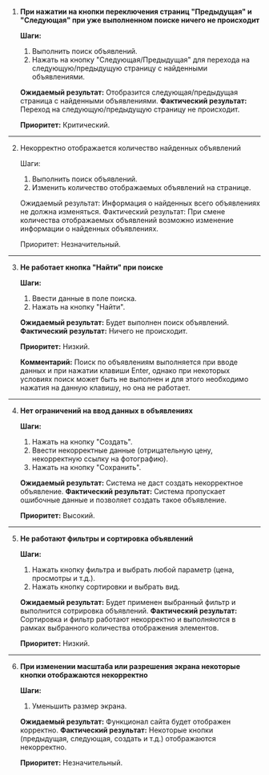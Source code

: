 1) **При нажатии на кнопки переключения страниц "Предыдущая" и "Следующая" при уже выполненном поиске ничего не происходит**

   **Шаги:**
   1. Выполнить поиск объявлений.
   2. Нажать на кнопку "Следующая/Предыдущая" для перехода на следующую/предыдущую страницу с найденными объявлениями.

   **Ожидаемый результат:** Отобразится следующая/предыдущая страница с найденными объявлениями.
   **Фактический результат:** Переход на следующую/предыдущую страницу не происходит.

   **Приоритет:** Критический.

___

2) Некорректно отображается количество найденных объявлений

   Шаги:
   1. Выполнить поиск объявлений.
   2. Изменить количество отображаемых объявлений на странице.
  
   Ожидаемый результат: Информация о найденных всего объявлениях не должна изменяться.
   Фактический результат: При смене количества отображаемых объявлений возможно изменение информации о найденных объявлениях.

   Приоритет: Незначительный.

___

3) **Не работает кнопка "Найти" при поиске**

   **Шаги:**
   1. Ввести данные в поле поиска.
   2. Нажать на кнопку "Найти".
  
   **Ожидаемый результат:** Будет выполнен поиск объявлений.
   **Фактический результат:** Ничего не происходит.

   **Приоритет:** Низкий.

   **Комментарий:** Поиск по объявлениям выполняется при вводе данных и при нажатии клавиши Enter, однако при некоторых условиях поиск может быть не выполнен и для этого
   необходимо нажатия на данную клавишу, но она не работает.

___

4) **Нет ограничений на ввод данных в объявлениях**

   **Шаги:**
   1. Нажать на кнопку "Создать".
   2. Ввести некорректные данные (отрицательную цену, некорректную ссылку на фотографию).
   3. Нажать на кнопку "Сохранить".
  
   **Ожидаемый результат:** Система не даст создать некорректное объявление.
   **Фактический результат:** Система пропускает ошибочные данные и позволяет создать такое объявление.

   **Приоритет:** Высокий.

___

5) **Не работают фильтры и сортировка объявлений**

   **Шаги:**
   1. Нажать кнопку фильтра и выбрать любой параметр (цена, просмотры и т.д.).
   2. Нажать кнопку сортировки и выбрать вид.

   **Ожидаемый результат:** Будет применен выбранный фильтр и выполнится сотрировка объявлений.
   **Фактический результат:** Сортировка и фильтр работают некорректно и выполняются в рамках выбранного количества отображения элементов.

   **Приоритет:** Низкий.

___

6) **При изменении масштаба или разрешения экрана некоторые кнопки отображаются некорректно**

   **Шаги:**
   1. Уменьшить размер экрана.
  
   **Ожидаемый результат:** Функционал сайта будет отображен корректно.
   **Фактический результат:** Некоторые кнопки (предыдущая, следующая, создать и т.д.) отображаются некорректно.

   **Приоритет:** Незначительный.
